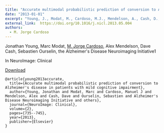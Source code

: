```yaml
---
title: "Accurate multimodal probabilistic prediction of conversion to Alzheimer's disease in patients with mild cognitive impairment"
date: "2013-01-01"
excerpt: "Young, J., Modat, M., Cardoso, M.J., Mendelson, A., Cash, D., Ourselin, S. and Alzheimer's Disease Neuroimaging Initiative, 2013. NeuroImage: Clinical, 2, pp.735-745."
external_link:  https://doi.org/10.1016/j.nicl.2013.05.004
authors:
  - M. Jorge Cardoso
---
```

Jonathan Young, Marc Modat, [M. Jorge Cardoso](/people/jorge_cardoso), Alex Mendelson, Dave Cash, Sebastien Ourselin, the Alzheimer's Disease Neuroimaging Initiative1

In NeuroImage: Clinical

<a href="{{page.external_link}}" target="_blank"> Download </a>

```
@article{young2013accurate,
  title={Accurate multimodal probabilistic prediction of conversion to Alzheimer's disease in patients with mild cognitive impairment},
  author={Young, Jonathan and Modat, Marc and Cardoso, Manuel J and Mendelson, Alex and Cash, Dave and Ourselin, Sebastien and Alzheimer's Disease Neuroimaging Initiative and others},
  journal={NeuroImage: Clinical},
  volume={2},
  pages={735--745},
  year={2013},
  publisher={Elsevier}
}
```
